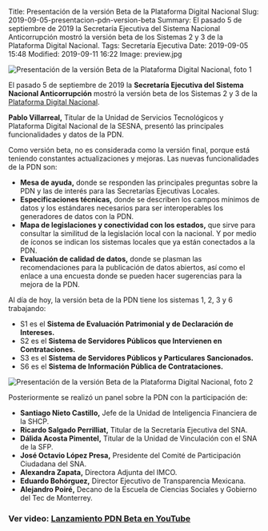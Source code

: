 Title: Presentación de la versión Beta de la Plataforma Digital Nacional
Slug: 2019-09-05-presentacion-pdn-version-beta
Summary: El pasado 5 de septiembre de 2019 la Secretaría Ejecutiva del Sistema Nacional Anticorrupción mostró la versión beta de los Sistemas 2 y 3 de la Plataforma Digital Nacional.
Tags: Secretaría Ejecutiva
Date: 2019-09-05 15:48
Modified: 2019-09-11 16:22
Image: preview.jpg


<img class="img-fluid" src="foto-1.jpg" alt="Presentación de la versión Beta de la Plataforma Digital Nacional, foto 1">

El pasado 5 de septiembre de 2019 la **Secretaría Ejecutiva del Sistema Nacional Anticorrupción** mostró la versión beta de los Sistemas 2 y 3 de la [Plataforma Digital Nacional](https://plataformadigitalnacional.org/).

**Pablo Villarreal,** Titular de la Unidad de Servicios Tecnológicos y Plataforma Digital Nacional de la SESNA, presentó las principales funcionalidades y datos de la PDN.

Como versión beta, no es considerada como la versión final, porque está teniendo constantes actualizaciones y mejoras. Las nuevas funcionalidades de la PDN son:

* **Mesa de ayuda,** donde se responden las principales preguntas sobre la PDN y las de interés para las Secretarías Ejecutivas Locales.
* **Especificaciones técnicas,** donde se describen los campos mínimos de datos y los estándares necesarios para ser interoperables los generadores de datos con la PDN.
* **Mapa de legislaciones y conectividad con los estados,** que sirve para consultar la similitud de la legislación local con la nacional. Y por medio de íconos se indican los sistemas locales que ya están conectados a la PDN.
* **Evaluación de calidad de datos,** donde se plasman las recomendaciones para la publicación de datos abiertos, así como el enlace a una encuesta donde se pueden hacer sugerencias para la mejora de la PDN.

Al día de hoy, la versión beta de la PDN tiene los sistemas 1, 2, 3 y 6 trabajando:

* S1 es el **Sistema de Evaluación Patrimonial y de Declaración de Intereses.**
* S2 es el **Sistema de Servidores Públicos que Intervienen en Contrataciones.**
* S3 es el **Sistema de Servidores Públicos y Particulares Sancionados.**
* S6 es el **Sistema de Información Pública de Contrataciones.**

<img class="img-fluid" src="foto-2.jpg" alt="Presentación de la versión Beta de la Plataforma Digital Nacional, foto 2">

Posteriormente se realizó un panel sobre la PDN con la participación de:

* **Santiago Nieto Castillo,** Jefe de la Unidad de Inteligencia Financiera de la SHCP.
* **Ricardo Salgado Perrilliat,** Titular de la Secretaría Ejecutiva del SNA.
* **Dálida Acosta Pimentel,** Titular de la Unidad de Vinculación con el SNA de la SFP.
* **José Octavio López Presa,** Presidente del Comité de Participación Ciudadana del SNA.
* **Alexandra Zapata,** Directora Adjunta del IMCO.
* **Eduardo Bohórguez,** Director Ejecutivo de Transparencia Mexicana.
* **Alejandro Poiré,** Decano de la Escuela de Ciencias Sociales y Gobierno del Tec de Monterrey.

### Ver video: [Lanzamiento PDN Beta en YouTube](https://www.youtube.com/watch?v=u5mpsLDtnJ8)
